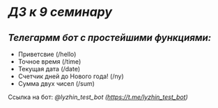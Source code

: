 # *__ДЗ к 9 семинару__*

***Телегармм бот с простейшими функциями:***
-
- Приветсвие (/hello)
- Точное время (/time)
- Текущая дата (/date)
- Счетчик дней до Нового года! (/ny)
- Сумма двух чисел (/sum)

Ссылка на бот:
*@lyzhin_test_bot (https://t.me/lyzhin_test_bot)*
